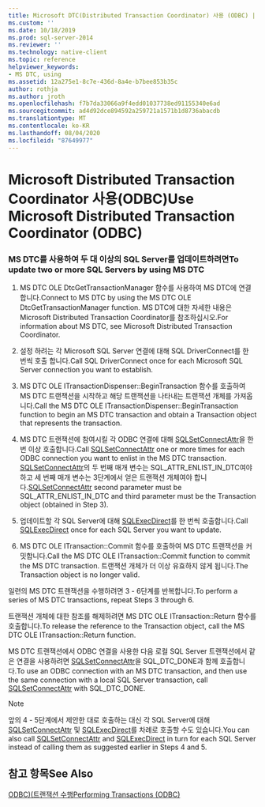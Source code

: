 ```yaml
---
title: Microsoft DTC(Distributed Transaction Coordinator) 사용 (ODBC) | Microsoft Docs
ms.custom: ''
ms.date: 10/18/2019
ms.prod: sql-server-2014
ms.reviewer: ''
ms.technology: native-client
ms.topic: reference
helpviewer_keywords:
- MS DTC, using
ms.assetid: 12a275e1-8c7e-436d-8a4e-b7bee853b35c
author: rothja
ms.author: jroth
ms.openlocfilehash: f7b7da33066a9f4edd01037738ed91155340e6ad
ms.sourcegitcommit: ad4d92dce894592a259721a1571b1d8736abacdb
ms.translationtype: MT
ms.contentlocale: ko-KR
ms.lasthandoff: 08/04/2020
ms.locfileid: "87649977"
---
```

# <a name="use-microsoft-distributed-transaction-coordinator-odbc"></a><span data-ttu-id="fde28-102">Microsoft Distributed Transaction Coordinator 사용(ODBC)</span><span class="sxs-lookup"><span data-stu-id="fde28-102">Use Microsoft Distributed Transaction Coordinator (ODBC)</span></span>
    
### <a name="to-update-two-or-more-sql-servers-by-using-ms-dtc"></a><span data-ttu-id="fde28-103">MS DTC를 사용하여 두 대 이상의 SQL Server를 업데이트하려면</span><span class="sxs-lookup"><span data-stu-id="fde28-103">To update two or more SQL Servers by using MS DTC</span></span>  
  
1.  <span data-ttu-id="fde28-104">MS DTC OLE DtcGetTransactionManager 함수를 사용하여 MS DTC에 연결합니다.</span><span class="sxs-lookup"><span data-stu-id="fde28-104">Connect to MS DTC by using the MS DTC OLE DtcGetTransactionManager function.</span></span> <span data-ttu-id="fde28-105">MS DTC에 대한 자세한 내용은 Microsoft Distributed Transaction Coordinator를 참조하십시오.</span><span class="sxs-lookup"><span data-stu-id="fde28-105">For information about MS DTC, see Microsoft Distributed Transaction Coordinator.</span></span>  
  
2.  <span data-ttu-id="fde28-106">설정 하려는 각 Microsoft SQL Server 연결에 대해 SQL DriverConnect를 한 번씩 호출 합니다.</span><span class="sxs-lookup"><span data-stu-id="fde28-106">Call SQL DriverConnect once for each Microsoft SQL Server connection you want to establish.</span></span>  
  
3.  <span data-ttu-id="fde28-107">MS DTC OLE ITransactionDispenser::BeginTransaction 함수를 호출하여 MS DTC 트랜잭션을 시작하고 해당 트랜잭션을 나타내는 트랜잭션 개체를 가져옵니다.</span><span class="sxs-lookup"><span data-stu-id="fde28-107">Call the MS DTC OLE ITransactionDispenser::BeginTransaction function to begin an MS DTC transaction and obtain a Transaction object that represents the transaction.</span></span>  
  
4.  <span data-ttu-id="fde28-108">MS DTC 트랜잭션에 참여시킬 각 ODBC 연결에 대해 [SQLSetConnectAttr](../native-client-odbc-api/sqlsetconnectattr.md)을 한 번 이상 호출합니다.</span><span class="sxs-lookup"><span data-stu-id="fde28-108">Call [SQLSetConnectAttr](../native-client-odbc-api/sqlsetconnectattr.md) one or more times for each ODBC connection you want to enlist in the MS DTC transaction.</span></span> <span data-ttu-id="fde28-109">[SQLSetConnectAttr](../native-client-odbc-api/sqlsetconnectattr.md)의 두 번째 매개 변수는 SQL_ATTR_ENLIST_IN_DTC여야 하고 세 번째 매개 변수는 3단계에서 얻은 트랜잭션 개체여야 합니다.</span><span class="sxs-lookup"><span data-stu-id="fde28-109">[SQLSetConnectAttr](../native-client-odbc-api/sqlsetconnectattr.md) second parameter must be SQL_ATTR_ENLIST_IN_DTC and third parameter must be the Transaction object (obtained in Step 3).</span></span>  
  
5.  <span data-ttu-id="fde28-110">업데이트할 각 SQL Server에 대해 [SQLExecDirect](https://go.microsoft.com/fwlink/?LinkId=58399)를 한 번씩 호출합니다.</span><span class="sxs-lookup"><span data-stu-id="fde28-110">Call [SQLExecDirect](https://go.microsoft.com/fwlink/?LinkId=58399) once for each SQL Server you want to update.</span></span>  
  
6.  <span data-ttu-id="fde28-111">MS DTC OLE ITransaction::Commit 함수를 호출하여 MS DTC 트랜잭션을 커밋합니다.</span><span class="sxs-lookup"><span data-stu-id="fde28-111">Call the MS DTC OLE ITransaction::Commit function to commit the MS DTC transaction.</span></span> <span data-ttu-id="fde28-112">트랜잭션 개체가 더 이상 유효하지 않게 됩니다.</span><span class="sxs-lookup"><span data-stu-id="fde28-112">The Transaction object is no longer valid.</span></span>  
  
 <span data-ttu-id="fde28-113">일련의 MS DTC 트랜잭션을 수행하려면 3 - 6단계를 반복합니다.</span><span class="sxs-lookup"><span data-stu-id="fde28-113">To perform a series of MS DTC transactions, repeat Steps 3 through 6.</span></span>  
  
 <span data-ttu-id="fde28-114">트랜잭션 개체에 대한 참조를 해제하려면 MS DTC OLE ITransaction::Return 함수를 호출합니다.</span><span class="sxs-lookup"><span data-stu-id="fde28-114">To release the reference to the Transaction object, call the MS DTC OLE ITransaction::Return function.</span></span>  
  
 <span data-ttu-id="fde28-115">MS DTC 트랜잭션에서 ODBC 연결을 사용한 다음 로컬 SQL Server 트랜잭션에서 같은 연결을 사용하려면 [SQLSetConnectAttr](../native-client-odbc-api/sqlsetconnectattr.md)을 SQL_DTC_DONE과 함께 호출합니다.</span><span class="sxs-lookup"><span data-stu-id="fde28-115">To use an ODBC connection with an MS DTC transaction, and then use the same connection with a local SQL Server transaction, call [SQLSetConnectAttr](../native-client-odbc-api/sqlsetconnectattr.md) with SQL_DTC_DONE.</span></span>  
  
> [!NOTE]  
>  <span data-ttu-id="fde28-116">앞의 4 - 5단계에서 제안한 대로 호출하는 대신 각 SQL Server에 대해 [SQLSetConnectAttr](../native-client-odbc-api/sqlsetconnectattr.md) 및 [SQLExecDirect](https://go.microsoft.com/fwlink/?LinkId=58399)를 차례로 호출할 수도 있습니다.</span><span class="sxs-lookup"><span data-stu-id="fde28-116">You can also call [SQLSetConnectAttr](../native-client-odbc-api/sqlsetconnectattr.md) and [SQLExecDirect](https://go.microsoft.com/fwlink/?LinkId=58399) in turn for each SQL Server instead of calling them as suggested earlier in Steps 4 and 5.</span></span>  
  
## <a name="see-also"></a><span data-ttu-id="fde28-117">참고 항목</span><span class="sxs-lookup"><span data-stu-id="fde28-117">See Also</span></span>  
 [<span data-ttu-id="fde28-118">ODBC&#41;&#40;트랜잭션 수행</span><span class="sxs-lookup"><span data-stu-id="fde28-118">Performing Transactions &#40;ODBC&#41;</span></span>](../../database-engine/dev-guide/performing-transactions-odbc.md)  
  
  

